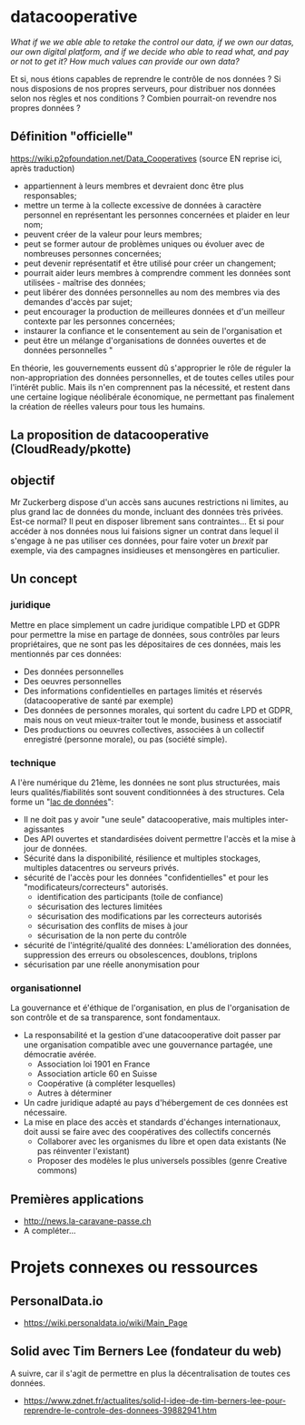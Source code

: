# datacooperative
_What if we we able able to retake the control our data, if we own our datas, our own digital platform, and if we decide who able to read what, and pay or not to get it? How much values can provide our own data?_

Et si, nous étions capables de reprendre le contrôle de nos données ? Si nous disposions de nos propres serveurs, pour distribuer nos données selon nos règles et nos conditions ? Combien pourrait-on revendre nos propres données ?

## Définition "officielle"
https://wiki.p2pfoundation.net/Data_Cooperatives (source EN reprise ici, après traduction)
* appartiennent à leurs membres et devraient donc être plus responsables;
* mettre un terme à la collecte excessive de données à caractère personnel en représentant les personnes concernées et plaider en leur nom;
* peuvent créer de la valeur pour leurs membres;
* peut se former autour de problèmes uniques ou évoluer avec de nombreuses personnes concernées;
* peut devenir représentatif et être utilisé pour créer un changement;
* pourrait aider leurs membres à comprendre comment les données sont utilisées - maîtrise des données;
* peut libérer des données personnelles au nom des membres via des demandes d'accès par sujet;
* peut encourager la production de meilleures données et d'un meilleur contexte par les personnes concernées;
* instaurer la confiance et le consentement au sein de l'organisation et
* peut être un mélange d'organisations de données ouvertes et de données personnelles "

En théorie, les gouvernements eussent dû s'approprier le rôle de réguler la non-appropriation des données personnelles, et de toutes celles utiles pour l'intérêt public. Mais ils n'en comprennent pas la nécessité, et restent dans une certaine logique néolibérale économique, ne permettant pas finalement la création de réelles valeurs pour tous les humains.

## La proposition de datacooperative (CloudReady/pkotte)
## objectif
Mr Zuckerberg dispose d'un accès sans aucunes restrictions ni limites, au plus grand lac de données du monde, incluant des données très privées. Est-ce normal? Il peut en disposer librement sans contraintes... Et si pour accéder à nos données nous lui faisions signer un contrat dans lequel il s'engage à ne pas utiliser ces données, pour faire voter un _brexit_ par exemple, via des campagnes insidieuses et mensongères en particulier.
## Un concept
### juridique
Mettre en place simplement un cadre juridique compatible LPD et GDPR pour permettre la mise en partage de données, sous contrôles par leurs propriétaires, que ne sont pas les dépositaires de ces données, mais les mentionnés par ces données:
* Des données personnelles
* Des oeuvres personnelles
* Des informations confidentielles en partages limités et réservés (datacooperative de santé par exemple)
* Des données de personnes morales, qui sortent du cadre LPD et GDPR, mais nous on veut mieux-traiter tout le monde, business et associatif
* Des productions ou oeuvres collectives, associées à un collectif enregistré (personne morale), ou pas (société simple).
### technique
A l'ère numérique du 21ème, les données ne sont plus structurées, mais leurs qualités/fiabilités sont souvent conditionnées à des structures. Cela forme un "[lac de données](https://fr.wikipedia.org/wiki/Lac_de_donn%C3%A9es)":
* Il ne doit pas y avoir "une seule" datacooperative, mais multiples inter-agissantes
* Des API ouvertes et standardisées doivent permettre l'accès et la mise à jour de données.
* Sécurité dans la disponibilité, résilience et multiples stockages, multiples datacentres ou serveurs privés.
* sécurité de l'accès pour les données "confidentielles" et pour les "modificateurs/correcteurs" autorisés.
  * identification des participants (toile de confiance)
  * sécurisation des lectures limitées
  * sécurisation des modifications par les correcteurs autorisés
  * sécurisation des conflits de mises à jour
  * sécurisation de la non perte du contrôle 
* sécurité de l'intégrité/qualité des données: L'amélioration des données, suppression des erreurs ou obsolescences, doublons, triplons
* sécurisation par une réelle anonymisation pour 

### organisationnel
La gouvernance et é'éthique de l'organisation, en plus de l'organisation de son contrôle et de sa transparence, sont fondamentaux.
* La responsabilité et la gestion d'une datacooperative doit passer par une organisation compatible avec une gouvernance partagée, une démocratie avérée.
  * Association loi 1901 en France
  * Association article 60 en Suisse
  * Coopérative (à compléter lesquelles)
  * Autres à déterminer
* Un cadre juridique adapté au pays d'hébergement de ces données est nécessaire.
* La mise en place des accès et standards d'échanges internationaux, doit aussi se faire avec des coopératives des collectifs concernés
  * Collaborer avec les organismes du libre et open data existants (Ne pas réinventer l'existant)
  * Proposer des modèles le plus universels possibles (genre Creative commons)

## Premières applications
* http://news.la-caravane-passe.ch
* A compléter...

# Projets connexes ou ressources
## PersonalData.io
* https://wiki.personaldata.io/wiki/Main_Page
## Solid avec Tim Berners Lee (fondateur du web)
A suivre, car il s'agit de permettre en plus la décentralisation de toutes ces données.
* https://www.zdnet.fr/actualites/solid-l-idee-de-tim-berners-lee-pour-reprendre-le-controle-des-donnees-39882941.htm

